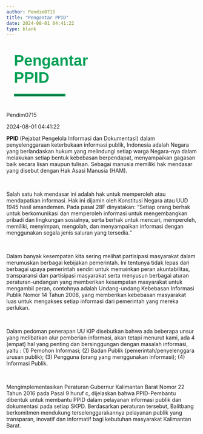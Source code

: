 ```yaml
---
author: Pendim0715
title: "Pengantar PPID"
date: 2024-08-01 04:41:22
type: blank
---
```


<h1 class="MsoNormal" style="margin-bottom: 0cm; margin-left: 20px; margin-right: 20px;"><span style="font-size: 30pt; font-family: 'Poppins', sans-serif;"><span style="color: #03A055;"><span style="vertical-align: inherit;"><span style="vertical-align: inherit;"><span style="vertical-align: inherit;"><span style="vertical-align: inherit;"><span style="vertical-align: inherit;"><span style="vertical-align: inherit;"><span style="vertical-align: inherit;"><span style="vertical-align: inherit;"><span style="vertical-align: inherit;"><span style="vertical-align: inherit;"><span style="vertical-align: inherit;">Pengantar</br>PPID</span></span></span></span></span></span></span></span></span></span></span></span></span></span></h1>

<hr style="border: 3px solid #03A055; width: 130px; margin-top:20px; margin-bottom: 40px; margin-left: 20px; margin-right: 20px;">

<div class="p-5 border border-gray-300 rounded-lg bg-gray-100 dark:bg-gray-700 mx-5">
<div class="flex justify-left">
    <p class="MsoNormal dark:text-white mb-4 mr-8 mt-2">
        <span class="text-sm font-poppins dark:text-white">
            <span class="text-black dark:text-white">
                <i class="fas fa-user mr-2"></i>Pendim0715
            </span>
        </span>
    </p>
    <p class="MsoNormal mb-4 mt-2">
        <span class="text-sm font-poppins">
            <span class="text-black dark:text-white">
                <i class="fas fa-calendar-alt mr-2"></i>2024-08-01 04:41:22
            </span>
        </span>
    </p>
</div>
    <p class="MsoNormal m-0 leading-6 text-justify">
        <span class="text-base font-poppins">
            <strong>
                <span class="text-black dark:text-white">
                    <span style="vertical-align: inherit;">
                        <span style="vertical-align: inherit;">PPID</span>
                    </span>
                </span>
            </strong>
            <span class="text-black dark:text-white">
                <span style="vertical-align: inherit;">
                    <span style="vertical-align: inherit;"> (Pejabat Pengelola Informasi dan Dokumentasi) dalam penyelenggaraan keterbukaan informasi publik, Indonesia adalah Negara yang berlandaskan hukum yang melindungi setiap warga Negara-nya dalam melakukan setiap bentuk kebebasan berpendapat, menyampaikan gagasan baik secara lisan maupun tulisan. Sebagai manusia memiliki hak mendasar yang disebut dengan Hak Asasi Manusia (HAM).</span>
                </span>
            </span>
        </span>
    </p>
    <p class="MsoNormal m-0 leading-6 text-justify">
        <span class="text-base font-poppins text-black dark:text-white">&nbsp;</span>
    </p>
    <p class="MsoNormal m-0 leading-6 text-justify">
        <span class="text-base font-poppins text-black dark:text-white">
            <span style="vertical-align: inherit;">
                <span style="vertical-align: inherit;">Salah satu hak mendasar ini adalah hak untuk memperoleh atau mendapatkan informasi. Hak ini dijamin oleh Konstitusi Negara atau UUD 1945 hasil amandemen. Pada pasal 28F dinyatakan: “Setiap orang berhak untuk berkomunikasi dan memperoleh informasi untuk mengembangkan pribadi dan lingkungan sosialnya, serta berhak untuk mencari, memperoleh, memiliki, menyimpan, mengolah, dan menyampaikan informasi dengan menggunakan segala jenis saluran yang tersedia.”</span>
            </span>
        </span>
    </p>
    <p class="MsoNormal m-0 leading-6 text-justify">
        <span class="text-base font-poppins text-black dark:text-white">&nbsp;</span>
    </p>
    <p class="MsoNormal m-0 leading-6 text-justify">
        <span class="text-base font-poppins text-black dark:text-white">
            <span style="vertical-align: inherit;">
                <span style="vertical-align: inherit;">Dalam banyak kesempatan kita sering melihat partisipasi masyarakat dalam merumuskan berbagai kebijakan pemerintah. Ini tentunya tidak lepas dari berbagai upaya pemerintah sendiri untuk memainkan peran akuntabilitas, transparansi dan partisipasi masyarakat serta menyusun berbagai aturan peraturan-undangan yang memberikan kesempatan masyarakat untuk mengambil peran, contohnya adalah Undang-undang Kebebasan Informasi Publik Nomor 14 Tahun 2008, yang memberikan kebebasan masyarakat luas untuk mengakses setiap informasi dari pemerintah yang mereka perlukan.</span>
            </span>
        </span>
    </p>
    <p class="MsoNormal m-0 leading-6 text-justify">
        <span class="text-base font-poppins text-black dark:text-white">&nbsp;</span>
    </p>
    <p class="MsoNormal m-0 leading-6 text-justify">
        <span class="text-base font-poppins text-black dark:text-white">
            <span style="vertical-align: inherit;">
                <span style="vertical-align: inherit;">Dalam pedoman penerapan UU KIP disebutkan bahwa ada beberapa unsur yang melibatkan alur pemberian informasi, akan tetapi menurut kami, ada 4 (empat) hal yang penting dan bersinggungan dengan masalah informasi, yaitu : (1) Pemohon Informasi; (2) Badan Publik (pemerintah/penyelenggara urusan publik); (3) Pengguna (orang yang menggunakan informasi); (4) Informasi Publik.</span>
            </span>
        </span>
    </p>
    <p class="MsoNormal m-0 leading-6 text-justify">
        <span class="text-base font-poppins text-black dark:text-white">&nbsp;</span>
    </p>
    <p class="MsoNormal m-0 leading-6 text-justify">
        <span class="text-base font-poppins text-black dark:text-white">
            <span style="vertical-align: inherit;">
                <span style="vertical-align: inherit;">Mengimplementasikan Peraturan Gubernur Kalimantan Barat Nomor 22 Tahun 2016 pada Pasal 9 huruf c, dijelaskan bahwa PPID-Pembantu dibentuk untuk membantu PPID dalam pelayanan informasi publik dan dokumentasi pada setiap SKPD. Berdasarkan peraturan tersebut, Balitbang berkomitmen mendukung terselenggarakannya pelayanan publik yang transparan, inovatif dan informatif bagi kebutuhan masyarakat Kalimantan Barat.</span>
            </span>
        </span>
    </p>
</div>

<style>
@media screen and (max-width: 768px) {
  div[class*="p-5 border border-gray-300 rounded-lg bg-gray-100 dark:bg-gray-700 mx-5"] {
    margin-left: 10px;
    margin-right: 10px;
  }
}
</style>